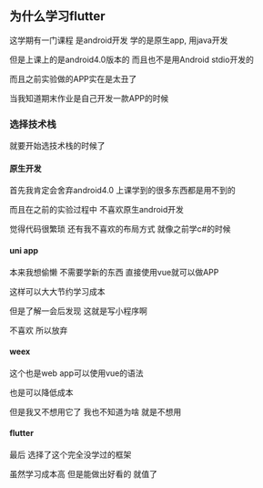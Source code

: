 ## 为什么学习flutter
这学期有一门课程 是android开发 
学的是原生app, 用java开发

但是上课上的是android4.0版本的 而且也不是用Android stdio开发的

而且之前实验做的APP实在是太丑了 

当我知道期末作业是自己开发一款APP的时候 



### 选择技术栈

就要开始选技术栈的时候了 

#### 原生开发
首先我肯定会舍弃android4.0 上课学到的很多东西都是用不到的 

而且在之前的实验过程中 不喜欢原生android开发

觉得代码很繁琐 还有我不喜欢的布局方式 就像之前学c#的时候

#### uni app
本来我想偷懒 不需要学新的东西 直接使用vue就可以做APP 

这样可以大大节约学习成本

但是了解一会后发现 这就是写小程序啊 

不喜欢 所以放弃

#### weex
这个也是web app可以使用vue的语法 

也是可以降低成本 

但是我又不想用它了 我也不知道为啥 就是不想用


#### flutter
最后 选择了这个完全没学过的框架

虽然学习成本高 但是能做出好看的 就值了

